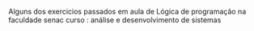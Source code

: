 Alguns dos exercicios passados em aula de Lógica de programação na faculdade senac 
curso : análise e desenvolvimento de sistemas
